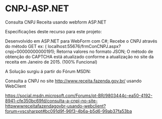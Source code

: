 # CNPJ-ASP.NET
Consulta CNPJ Receita usando webform ASP.NET

Especificações deste recurso para este projeto:

Desenvolvido em ASP.NET para WebForm com C#;
Recebe o CNPJ através do método GET ex: ( localhost:55676/frmConCNPJ.aspx?cnpj=00000000000191);
Retorna valores no formato JSON;
O método de obtenção do CAPTCHA está atualizado conforme a atualização no site da receita em Janeiro de 2015. (100% Funcional)

A Solução surgiu á partir do Fórum MSDN:

Consulta a CNPJ no site http://www.receita.fazenda.gov.br/ usando WebClient

https://social.msdn.microsoft.com/Forums/pt-BR/9803444c-ea50-4192-8941-cfe350bc69fd/consulta-a-cnpj-no-site-httpwwwreceitafazendagovbr-usando-webclient?forum=vscsharppt#bc091d9f-96f3-4b6a-b5d6-99ab37fa53ba
